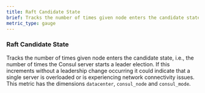 ```yaml
---
title: Raft Candidate State
brief: Tracks the number of times given node enters the candidate state
metric_type: gauge
---
```

### Raft Candidate State
Tracks the number of times given node enters the candidate state, i.e., the number of times the Consul server starts a leader election. If this increments without a leadership change occurring it could indicate that a single server is overloaded or is experiencing network connectivity issues. This metric has the dimensions `datacenter`, `consul_node` and `consul_mode`.